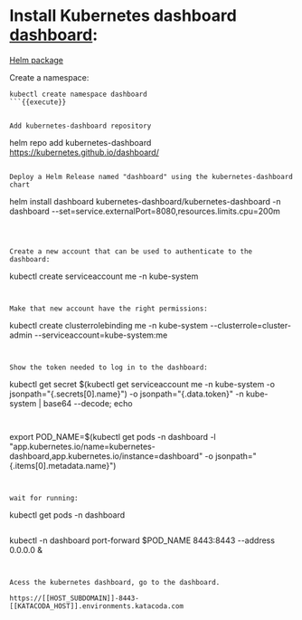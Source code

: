
# Install Kubernetes dashboard [dashboard](https://helm.sh/docs/intro/install/):

[Helm package](https://artifacthub.io/packages/helm/k8s-dashboard/kubernetes-dashboard)

Create a namespace:
``` 
kubectl create namespace dashboard
```{{execute}}


Add kubernetes-dashboard repository
``` 
helm repo add kubernetes-dashboard https://kubernetes.github.io/dashboard/
```{{execute}}

Deploy a Helm Release named "dashboard" using the kubernetes-dashboard chart
``` 
helm install dashboard kubernetes-dashboard/kubernetes-dashboard -n dashboard --set=service.externalPort=8080,resources.limits.cpu=200m
```{{execute}}



Create a new account that can be used to authenticate to the dashboard:
``` 
kubectl create serviceaccount me -n kube-system
```{{execute}}

 
Make that new account have the right permissions:
``` 
kubectl create clusterrolebinding me -n kube-system --clusterrole=cluster-admin --serviceaccount=kube-system:me
```{{execute}}
 

Show the token needed to log in to the dashboard:
``` 
kubectl get secret $(kubectl get serviceaccount me -n kube-system -o jsonpath="{.secrets[0].name}") -o jsonpath="{.data.token}" -n kube-system | base64 --decode; echo
```{{execute}}


``` 
export POD_NAME=$(kubectl get pods -n dashboard -l "app.kubernetes.io/name=kubernetes-dashboard,app.kubernetes.io/instance=dashboard" -o jsonpath="{.items[0].metadata.name}")
```{{execute}}


wait for running:
``` 
kubectl get pods -n dashboard
```{{execute}}

``` 
kubectl -n dashboard port-forward $POD_NAME 8443:8443  --address 0.0.0.0 &
```{{execute}}


Acess the kubernetes dashboard, go to the dashboard.

https://[[HOST_SUBDOMAIN]]-8443-[[KATACODA_HOST]].environments.katacoda.com